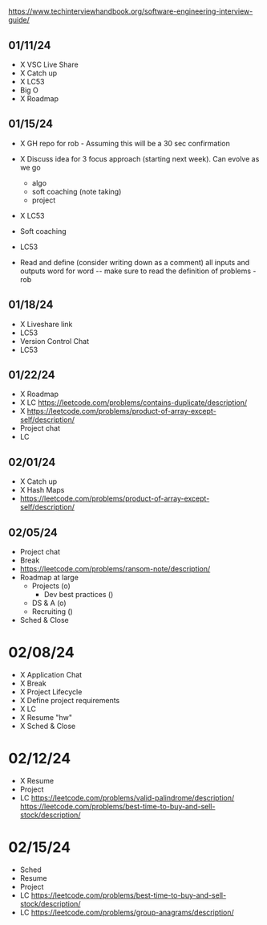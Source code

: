#

https://www.techinterviewhandbook.org/software-engineering-interview-guide/

## 01/11/24
- X VSC Live Share
- X Catch up
- X LC53
- Big O
- X Roadmap

## 01/15/24
- X GH repo for rob - Assuming this will be a 30 sec confirmation
- X Discuss idea for 3 focus approach (starting next week). Can evolve as we go
    - algo
    - soft coaching (note taking)
    - project
- X LC53
- Soft coaching
- LC53

- Read and define (consider writing down as a comment) all inputs and outputs word for word
        -- make sure to read the definition of problems - rob

## 01/18/24
- X Liveshare link
- LC53
- Version Control Chat
- LC53

## 01/22/24
- X Roadmap
- X LC https://leetcode.com/problems/contains-duplicate/description/
- X https://leetcode.com/problems/product-of-array-except-self/description/
- Project chat
- LC

## 02/01/24
- X Catch up
- X Hash Maps
- https://leetcode.com/problems/product-of-array-except-self/description/

## 02/05/24
- Project chat
- Break
- https://leetcode.com/problems/ransom-note/description/
- Roadmap at large
    - Projects (o)
        - Dev best practices ()
    - DS & A (o)
    - Recruiting ()
- Sched & Close

# 02/08/24
- X Application Chat
- X Break
- X Project Lifecycle
- X Define project requirements
- X LC
- X Resume "hw"
- X Sched & Close

# 02/12/24
- X Resume
- Project
- LC
https://leetcode.com/problems/valid-palindrome/description/
https://leetcode.com/problems/best-time-to-buy-and-sell-stock/description/


# 02/15/24
- Sched
- Resume
- Project
- LC https://leetcode.com/problems/best-time-to-buy-and-sell-stock/description/
- LC https://leetcode.com/problems/group-anagrams/description/
